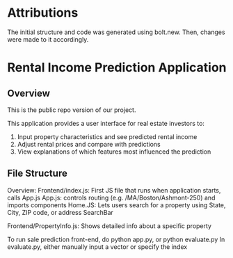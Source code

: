 # Attributions
The initial structure and code was generated using bolt.new. Then, changes were made to it accordingly. 

# Rental Income Prediction Application

## Overview
This is the public repo version of our project.



This application provides a user interface for real estate investors to:
1. Input property characteristics and see predicted rental income
2. Adjust rental prices and compare with predictions
3. View explanations of which features most influenced the prediction


## File Structure
Overview:
Frontend/index.js: First JS file that runs when application starts, calls App.js
App.js: controls routing (e.g. /MA/Boston/Ashmont-250) and imports components
   Home.JS: Lets users search for a property using State, City, ZIP code, or address
      SearchBar


Frontend/PropertyInfo.js: Shows detailed info about a specific property 

To run sale prediction front-end, do python app.py, or python evaluate.py
   In evaluate.py, either manually input a vector or specify the index
   